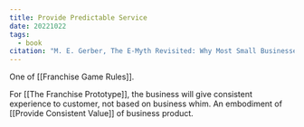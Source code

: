 ```yaml
---
title: Provide Predictable Service
date: 20221022
tags:
  - book
citation: "M. E. Gerber, The E-Myth Revisited: Why Most Small Businesses Don’t Work and What to Do About It. Harper Collins, 2009."
---
```

One of [[Franchise Game Rules]].

For [[The Franchise Prototype]], the business will give consistent experience to customer, not based on business whim. An embodiment of [[Provide Consistent Value]] of business product. 